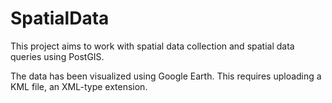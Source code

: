 # SpatialData

This project aims to work with spatial data collection and spatial data queries using PostGIS.

The data has been visualized using Google Earth. This requires uploading a KML file, an XML-type extension. 
